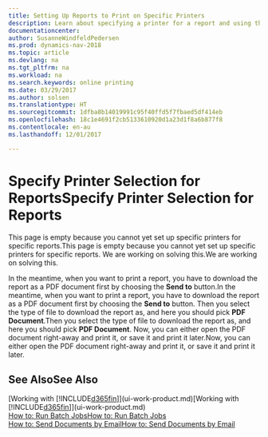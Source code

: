 ```yaml
---
title: Setting Up Reports to Print on Specific Printers
description: Learn about specifying a printer for a report and using the Printer Selections window.
documentationcenter: 
author: SusanneWindfeldPedersen
ms.prod: dynamics-nav-2018
ms.topic: article
ms.devlang: na
ms.tgt_pltfrm: na
ms.workload: na
ms.search.keywords: online printing
ms.date: 03/29/2017
ms.author: solsen
ms.translationtype: HT
ms.sourcegitcommit: 1dfba8b14019991c95f40ffd5f7fbaed5df414eb
ms.openlocfilehash: 18c1e4691f2cb5133610920d1a23d1f8a6b877f8
ms.contentlocale: en-au
ms.lasthandoff: 12/01/2017

---
```

# <a name="specify-printer-selection-for-reports"></a><span data-ttu-id="c9996-103">Specify Printer Selection for Reports</span><span class="sxs-lookup"><span data-stu-id="c9996-103">Specify Printer Selection for Reports</span></span>
<span data-ttu-id="c9996-104">This page is empty because you cannot yet set up specific printers for specific reports.</span><span class="sxs-lookup"><span data-stu-id="c9996-104">This page is empty because you cannot yet set up specific printers for specific reports.</span></span> <span data-ttu-id="c9996-105">We are working on solving this.</span><span class="sxs-lookup"><span data-stu-id="c9996-105">We are working on solving this.</span></span>

<span data-ttu-id="c9996-106">In the meantime, when you want to print a report, you have to download the report as a PDF document first by choosing the **Send to** button.</span><span class="sxs-lookup"><span data-stu-id="c9996-106">In the meantime, when you want to print a report, you have to download the report as a PDF document first by choosing the **Send to** button.</span></span> <span data-ttu-id="c9996-107">Then you select the type of file to download the report as, and here you should pick **PDF Document**.</span><span class="sxs-lookup"><span data-stu-id="c9996-107">Then you select the type of file to download the report as, and here you should pick **PDF Document**.</span></span> <span data-ttu-id="c9996-108">Now, you can either open the PDF document right-away and print it, or save it and print it later.</span><span class="sxs-lookup"><span data-stu-id="c9996-108">Now, you can either open the PDF document right-away and print it, or save it and print it later.</span></span>

<!--

You can set up reports so that they must be printed on a specific printer. The following are some uses of printer selection:

- You can print reports on special company letterhead.
- You can print reports on different paper sizes.
- You can print reports on the default printer of a specified employee.

You use the **Printer Selections** window to set different values to obtain different output. If you set a specific printer selection, then it takes precedence over a more general printer selection. For example, you can set a printer selection that has values in the **User ID**, **Report ID**, and **Printer Name** fields. This printer selection takes precedence over a printer selection that has blank entries in the **User ID** or **Report ID** fields.

The following table describes the combination of values to specify when you set up printer selections for a report.

|To                                                 |Set the following values                                             |
|---------------------------------------------------|---------------------------------------------------------------------|
|Print a report to a specific printer for all users |Specify values in the **Report ID** and **Printer Name** fields and leave the **User ID** field blank.|
|Print all reports to a specific printer for a specific user|Specify values in the **User ID** and **Printer Name** fields and leave the **Report ID** field blank.|
|Set the default printer for all reports|Specify a value in the **Printer Name** field and leave the **User ID** and **Report ID** fields blank.|
|Print a specific report to the user’s default printer|Specify a value in the **Report ID** field and leave the **Printer Name** and **User ID** fields blank.|
|Print a specific report to a specific printer for a specific user|Specify values in all three fields.|
-->

## <a name="see-also"></a><span data-ttu-id="c9996-109">See Also</span><span class="sxs-lookup"><span data-stu-id="c9996-109">See Also</span></span>
<span data-ttu-id="c9996-110">[Working with [!INCLUDE[d365fin](includes/d365fin_md.md)]](ui-work-product.md)</span><span class="sxs-lookup"><span data-stu-id="c9996-110">[Working with [!INCLUDE[d365fin](includes/d365fin_md.md)]](ui-work-product.md)</span></span>  
[<span data-ttu-id="c9996-111">How to: Run Batch Jobs</span><span class="sxs-lookup"><span data-stu-id="c9996-111">How to: Run Batch Jobs</span></span>](ui-how-run-batch-jobs.md)  
[<span data-ttu-id="c9996-112">How to: Send Documents by Email</span><span class="sxs-lookup"><span data-stu-id="c9996-112">How to: Send Documents by Email</span></span>](ui-how-send-documents-email.md)  


